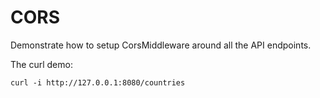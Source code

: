 # CORS

Demonstrate how to setup CorsMiddleware around all the API endpoints.

The curl demo:
```
curl -i http://127.0.0.1:8080/countries
```

